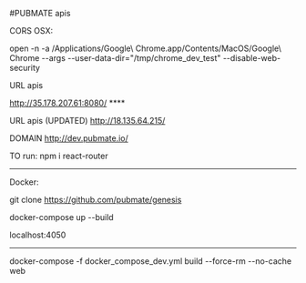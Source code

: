 #PUBMATE apis

CORS OSX:

open -n -a /Applications/Google\ Chrome.app/Contents/MacOS/Google\ Chrome --args --user-data-dir="/tmp/chrome_dev_test" --disable-web-security

URL apis

http://35.178.207.61:8080/ \*\*\*\*

URL apis (UPDATED)
http://18.135.64.215/

DOMAIN
http://dev.pubmate.io/

TO run:
npm i react-router

---

Docker:

git clone https://github.com/pubmate/genesis

docker-compose up --build

localhost:4050

---

docker-compose -f docker_compose_dev.yml build --force-rm --no-cache web

